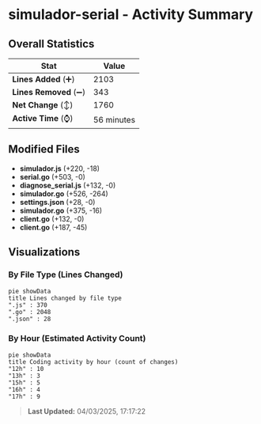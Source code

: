 # simulador-serial - Activity Summary 

## Overall Statistics

| Stat                   | Value                                                             |
| ---------------------- | ----------------------------------------------------------------- |
| **Lines Added** (➕)   | 2103                                          |
| **Lines Removed** (➖) | 343                                        |
| **Net Change** (↕)    | 1760                |
| **Active Time** (⌚)   | 56 minutes |


## Modified Files
- **simulador.js** (+220, -18)
- **serial.go** (+503, -0)
- **diagnose_serial.js** (+132, -0)
- **simulador.go** (+526, -264)
- **settings.json** (+28, -0)
- **simulador.go** (+375, -16)
- **client.go** (+132, -0)
- **client.go** (+187, -45)

## Visualizations

### By File Type (Lines Changed)

```mermaid
pie showData
title Lines changed by file type
".js" : 370
".go" : 2048
".json" : 28
```

### By Hour (Estimated Activity Count)

```mermaid
pie showData
title Coding activity by hour (count of changes)
"12h" : 10
"13h" : 3
"15h" : 5
"16h" : 4
"17h" : 9
```


> **Last Updated:** 04/03/2025, 17:17:22